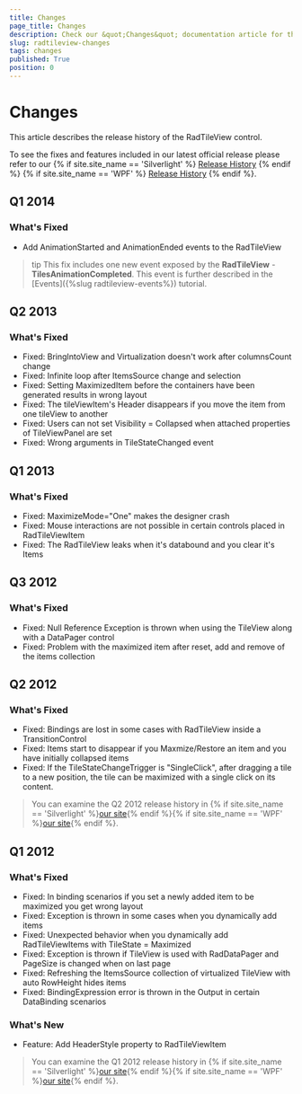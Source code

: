 ```yaml
---
title: Changes
page_title: Changes
description: Check our &quot;Changes&quot; documentation article for the RadTileView WPF control.
slug: radtileview-changes
tags: changes
published: True
position: 0
---
```


# Changes

This article describes the release history of the RadTileView control.

To see the fixes and features included in our latest official release please refer to our {% if site.site_name == 'Silverlight' %} [Release History](http://www.telerik.com/support/whats-new/silverlight/release-history) {% endif %} {% if site.site_name == 'WPF' %} [Release History](http://www.telerik.com/support/whats-new/wpf/release-history) {% endif %}.


## Q1 2014
### What's Fixed

* Add AnimationStarted and AnimationEnded events to the RadTileView

>tip This fix includes one new event exposed by the __RadTileView__ - __TilesAnimationCompleted__. This event is further described in the [Events]({%slug radtileview-events%}) tutorial.				  

## Q2 2013
### What's Fixed

* Fixed: BringIntoView and Virtualization doesn't work after columnsCount change 
* Fixed: Infinite loop after ItemsSource change and selection 
* Fixed: Setting MaximizedItem before the containers have been generated results in wrong layout
* Fixed: The tileViewItem's Header disappears if you move the item from one tileView to another
* Fixed: Users can not set Visibility = Collapsed when attached properties of TileViewPanel are set 
* Fixed: Wrong arguments in TileStateChanged event

## Q1 2013
### What's Fixed

* Fixed: MaximizeMode="One" makes the designer crash
* Fixed: Mouse interactions are not possible in certain controls placed in RadTileViewItem
* Fixed: The RadTileView leaks when it's databound and you clear it's Items

## Q3 2012
### What's Fixed

* Fixed: Null Reference Exception is thrown when using the TileView along with a DataPager control
* Fixed: Problem with the maximized item after reset, add and remove of the items collection

## Q2 2012
### What's Fixed

* Fixed: Bindings are lost in some cases with RadTileView inside a TransitionControl 
* Fixed: Items start to disappear if you Maxmize/Restore an item and you have initially collapsed items
* Fixed: If the TileStateChangeTrigger is "SingleClick", after dragging a tile to a new position, the tile can be maximized with a single click on its content. 

> You can examine the Q2 2012 release history in {% if site.site_name == 'Silverlight' %}[our site](http://www.telerik.com/products/silverlight/whats-new/release_notes/q2-2012-version-2012-2-607.aspx){% endif %}{% if site.site_name == 'WPF' %}[our site](http://www.telerik.com/products/wpf/whats-new/release-history/q2-2012-version-2012-2-607-2457892840.aspx){% endif %}.			  

## Q1 2012
### What's Fixed

* Fixed: In binding scenarios if you set a newly added item to be maximized you get wrong layout 
* Fixed: Exception is thrown in some cases when you dynamically add items
* Fixed: Unexpected behavior when you dynamically add RadTileViewItems with TileState = Maximized
* Fixed: Exception is thrown if TileView is used with RadDataPager and PageSize is changed when on last page
* Fixed: Refreshing the ItemsSource collection of virtualized TileView with auto RowHeight hides items
* Fixed: BindingExpression error is thrown in the Output in certain DataBinding scenarios

### What's New
* Feature: Add HeaderStyle property to RadTileViewItem

> You can examine the Q1 2012 release history in {% if site.site_name == 'Silverlight' %}[our site](http://www.telerik.com/products/silverlight/whats-new/release_notes/q1-2012-version-2012-1-215-271395503.aspx){% endif %}{% if site.site_name == 'WPF' %}[our site](http://www.telerik.com/products/wpf/whats-new/release-history/q1-2012-version-2012-1-215-1506305735.aspx){% endif %}.